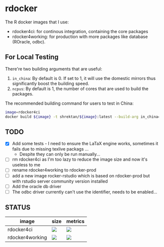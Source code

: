 # rdocker

The R docker images that I use:

- rdocker4ci: for continous integration, containing the core packages
- rdocker4working: for production with more packages like database (ROracle, odbc).

## For Local Testing

There're two building arguments that are useful:

1. `in_china`: By default is 0. If set to 1, it will use the domestic mirrors thus significantly boost the building speed.
1. `ncpus`: By default is 1, the number of cores that are used to build the packages.

The recommended building command for users to test in China:

```bash
image=rdocker4ci
docker build ${image} -t shrektan/${image}:latest --build-arg in_china=1 --build-arg ncpus=8
```

## TODO

- [x] Add some tests - I need to ensure the LaTaX engine works, sometimes it fails due to missing texlive packags ...
    - Despite they can only be run manually...
- [ ] rm rdocker4ci as I'm too lazy to reduce the image size and now it's useless to me
- [ ] rename rdocker4working to rdocker-prod
- [ ] add a new image rocker-rstudio which is based on rdocker-prod but with rstudio server community version installed
- [ ] Add the oracle db driver
- [ ] The odbc driver currently can't use the identifier, needs to be enabled...

## STATUS

image | size | metrics
----------|----------------|--------------
rdocker4ci | [![](https://images.microbadger.com/badges/image/shrektan/rdocker4ci.svg)](https://microbadger.com/images/shrektan/rdocker4ci "Get your own image badge on microbadger.com") | [![](https://images.microbadger.com/badges/version/shrektan/rdocker4ci.svg)](https://microbadger.com/images/shrektan/rdocker4ci "Get your own version badge on microbadger.com")
rdocker4working | [![](https://images.microbadger.com/badges/image/shrektan/rdocker4working.svg)](https://microbadger.com/images/shrektan/rdocker4working "Get your own image badge on microbadger.com") | [![](https://images.microbadger.com/badges/version/shrektan/rdocker4working.svg)](https://microbadger.com/images/shrektan/rdocker4working "Get your own version badge on microbadger.com")
